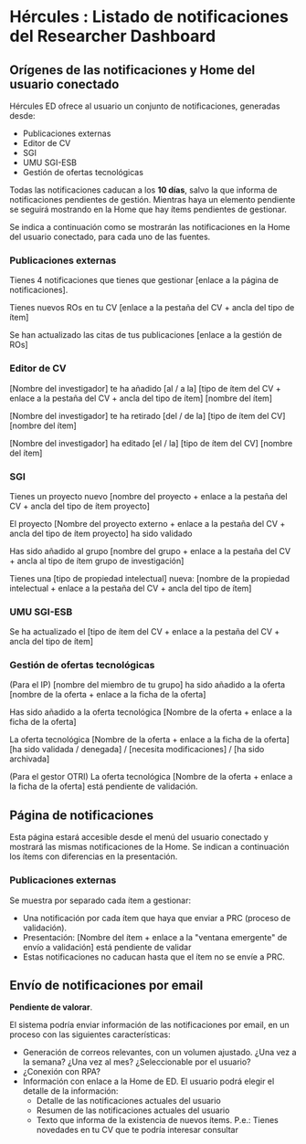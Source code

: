 # Hércules : Listado de notificaciones del Researcher Dashboard



## Orígenes de las notificaciones y Home del usuario conectado

Hércules ED ofrece al usuario un conjunto de notificaciones, generadas desde:

* Publicaciones externas
* Editor de CV
* SGI
* UMU SGI\-ESB
* Gestión de ofertas tecnológicas

Todas las notificaciones caducan a los **10 días**, salvo la que informa de notificaciones pendientes de gestión. Mientras haya un elemento pendiente se seguirá mostrando en la Home que hay ítems pendientes de gestionar.

Se indica a continuación como se mostrarán las notificaciones en la Home del usuario conectado, para cada uno de las fuentes.

### Publicaciones externas

Tienes 4 notificaciones que tienes que gestionar \[enlace a la página de notificaciones].

Tienes nuevos ROs en tu CV \[enlace a la pestaña del CV \+ ancla del tipo de ítem]

Se han actualizado las citas de tus publicaciones \[enlace a la gestión de ROs]

### Editor de CV

\[Nombre del investigador] te ha añadido \[al / a la] \[tipo de ítem del CV \+ enlace a la pestaña del CV \+ ancla del tipo de ítem] \[nombre del ítem]

\[Nombre del investigador] te ha retirado \[del / de la] \[tipo de ítem del CV] \[nombre del ítem]

\[Nombre del investigador] ha editado \[el / la] \[tipo de ítem del CV] \[nombre del ítem]

### SGI

Tienes un proyecto nuevo \[nombre del proyecto \+ enlace a la pestaña del CV \+ ancla del tipo de ítem proyecto]

El proyecto \[Nombre del proyecto externo \+ enlace a la pestaña del CV \+ ancla del tipo de ítem proyecto] ha sido validado

Has sido añadido al grupo \[nombre del grupo \+ enlace a la pestaña del CV \+ ancla al tipo de ítem grupo de investigación]

Tienes una \[tipo de propiedad intelectual] nueva: \[nombre de la propiedad intelectual \+ enlace a la pestaña del CV \+ ancla del tipo de ítem]

### UMU SGI\-ESB

Se ha actualizado el \[tipo de ítem del CV \+ enlace a la pestaña del CV \+ ancla del tipo de ítem]

### Gestión de ofertas tecnológicas

(Para el IP) \[nombre del miembro de tu grupo] ha sido añadido a la oferta \[nombre de la oferta \+ enlace a la ficha de la oferta]

Has sido añadido a la oferta tecnológica \[Nombre de la oferta \+ enlace a la ficha de la oferta]

La oferta tecnológica \[Nombre de la oferta \+ enlace a la ficha de la oferta] \[ha sido validada / denegada] / \[necesita modificaciones] / \[ha sido archivada]

(Para el gestor OTRI) La oferta tecnológica \[Nombre de la oferta \+ enlace a la ficha de la oferta] está pendiente de validación.

## Página de notificaciones

Esta página estará accesible desde el menú del usuario conectado y mostrará las mismas notificaciones de la Home. Se indican a continuación los ítems con diferencias en la presentación.

### Publicaciones externas

Se muestra por separado cada ítem a gestionar:

* Una notificación por cada ítem que haya que enviar a PRC (proceso de validación).
* Presentación: \[Nombre del ítem \+ enlace a la "ventana emergente" de envío a validación] está pendiente de validar
* Estas notificaciones no caducan hasta que el ítem no se envíe a PRC.

## Envío de notificaciones por email

**Pendiente de valorar**.

El sistema podría enviar información de las notificaciones por email, en un proceso con las siguientes características:

* Generación de correos relevantes, con un volumen ajustado. ¿Una vez a la semana? ¿Una vez al mes? ¿Seleccionable por el usuario?
* ¿Conexión con RPA?
* Información con enlace a la Home de ED. El usuario podrá elegir el detalle de la información:
	+ Detalle de las notificaciones actuales del usuario
	+ Resumen de las notificaciones actuales del usuario
	+ Texto que informa de la existencia de nuevos ítems. P.e.: Tienes novedades en tu CV que te podría interesar consultar

  





